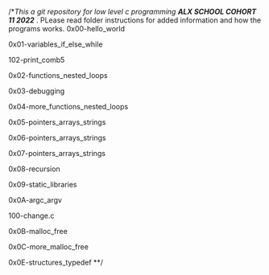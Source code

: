 /**This a git repository for low level c programming
**ALX SCHOOL COHORT 11 2022***
. PLease read folder instructions for added information and how the programs
works.
0x00-hello_world

0x01-variables_if_else_while

102-print_comb5

0x02-functions_nested_loops

0x03-debugging

0x04-more_functions_nested_loops

0x05-pointers_arrays_strings

0x06-pointers_arrays_strings

0x07-pointers_arrays_strings

0x08-recursion

0x09-static_libraries

0x0A-argc_argv

100-change.c

0x0B-malloc_free

0x0C-more_malloc_free

0x0E-structures_typedef
**/